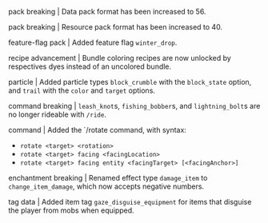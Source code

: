 pack breaking | Data pack format has been increased to 56.

pack breaking | Resource pack format has been increased to 40.

feature-flag pack | Added feature flag `winter_drop`.

recipe advancement | Bundle coloring recipes are now unlocked by respectives dyes instead of an uncolored bundle.

particle | Added particle types `block_crumble` with the `block_state` option, and `trail` with the `color` and `target` options.

command breaking | `leash_knot`s, `fishing_bobber`s, and `lightning_bolt`s are no longer rideable with `/ride`.

command | Added the `/rotate command, with syntax:
* `rotate <target> <rotation>`
* `rotate <target> facing <facingLocation>`
* `rotate <target> facing entity <facingTarget> [<facingAnchor>]`

enchantment breaking | Renamed effect type `damage_item` to `change_item_damage`, which now accepts negative numbers.

tag data | Added item tag `gaze_disguise_equipment` for items that disguise the player from mobs when equipped.
